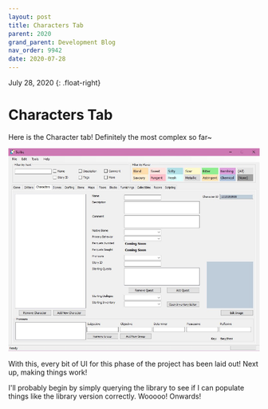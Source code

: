 ```yaml
---
layout: post
title: Characters Tab
parent: 2020
grand_parent: Development Blog
nav_order: 9942
date: 2020-07-28
---
```

July 28, 2020
{: .float-right}

# Characters Tab

Here is the Character tab! Definitely the most complex so far~

![A screen shot showing the character editor tab.](image-2020-07-28.jpg)

With this, every bit of UI for this phase of the project has been laid out!
Next up, making things work!

I'll probably begin by simply querying the library to see if I can populate things like the library version correctly.
Wooooo! Onwards!
